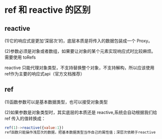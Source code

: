 # ref 和 reactive 的区别

## reactive

(1)它的响应式是更加‘深层次’的，底层本质是将传入的数据包装成一个 Proxy。

(2)参数必须是对象或者数组，如果要让对象的某个元素实现响应式时比较麻烦。需要使用 toRefs

reactive 只能代理对象类型，不支持替换整个对象，不支持解构，所以应该使用ref作为主要的响应式api（官方文档推荐）

## ref

(1)函数参数可以是基本数据类型，也可以接受对象类型

(2)如果参数是对象类型时，其实底层的本质还是 reactive,系统会自动根据我们给 ref 传入的值转换成：

```js
ref(1)->reactive({value:1})
ref函数只能操作浅层次的数据，把基本数据类型当作自己的属性值；深层次依赖于reactive
```
